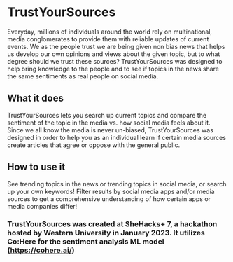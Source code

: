 # TrustYourSources
Everyday, millions of individuals around the world rely on multinational, media conglomerates to provide them with reliable updates of current events. We as the people trust we are being given non bias news that helps us develop our own opinions and views about the given topic, but to what degree should we trust these sources? TrustYourSources was designed to help bring knowledge to the people and to see if topics in the news share the same sentiments as real people on social media. 

## What it does
TrustYourSources lets you search up current topics and compare the sentiment of the topic in the media vs. how social media feels about it. Since we all know the media is never un-biased, TrustYourSources was designed in order to help you as an individual learn if certain media sources create articles that agree or oppose with the general public.

## How to use it
See trending topics in the news or trending topics in social media, or search up your own keywords!
Filter results by social media apps and/or media sources to get a comprehensive understanding of how certain apps or media companies differ!



### TrustYourSources was created at SheHacks+ 7, a hackathon hosted by Western University in January 2023. It utilizes Co:Here for the sentiment analysis ML model (https://cohere.ai/)
